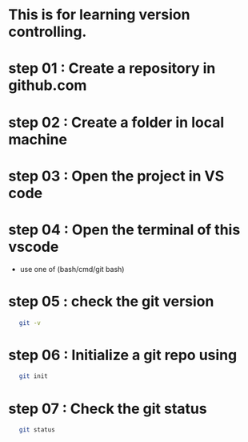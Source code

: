 # This is for learning version controlling.

# step 01 : Create a repository in github.com 

# step 02 : Create a folder in local machine

# step 03 : Open the project in VS code 

# step 04 : Open the terminal of this vscode 
- use one of (bash/cmd/git bash)

# step 05 : check the git version
```bash 
   git -v
```

# step 06 : Initialize a git repo using 
```bash 
   git init
```

# step 07 : Check the git status 
```bash 
   git status
```


 